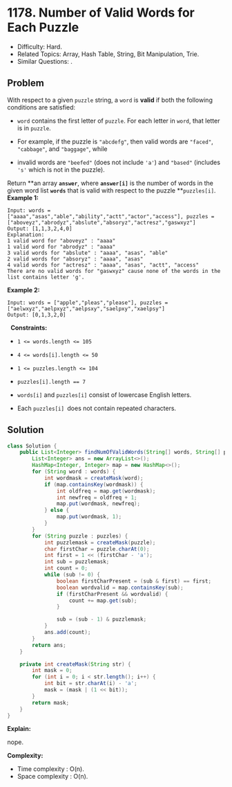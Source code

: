 # 1178. Number of Valid Words for Each Puzzle

- Difficulty: Hard.
- Related Topics: Array, Hash Table, String, Bit Manipulation, Trie.
- Similar Questions: .

## Problem

With respect to a given ```puzzle``` string, a ```word``` is **valid** if both the following conditions are satisfied:

	
- ```word``` contains the first letter of ```puzzle```.
	For each letter in ```word```, that letter is in ```puzzle```.
	
		
- For example, if the puzzle is ```"abcdefg"```, then valid words are ```"faced"```, ```"cabbage"```, and ```"baggage"```, while
		
- invalid words are ```"beefed"``` (does not include ```'a'```) and ```"based"``` (includes ```'s'``` which is not in the puzzle).
	
	

Return **an array **```answer```**, where **```answer[i]```** is the number of words in the given word list **```words```** that is valid with respect to the puzzle **```puzzles[i]```.
 
**Example 1:**

```
Input: words = ["aaaa","asas","able","ability","actt","actor","access"], puzzles = ["aboveyz","abrodyz","abslute","absoryz","actresz","gaswxyz"]
Output: [1,1,3,2,4,0]
Explanation: 
1 valid word for "aboveyz" : "aaaa" 
1 valid word for "abrodyz" : "aaaa"
3 valid words for "abslute" : "aaaa", "asas", "able"
2 valid words for "absoryz" : "aaaa", "asas"
4 valid words for "actresz" : "aaaa", "asas", "actt", "access"
There are no valid words for "gaswxyz" cause none of the words in the list contains letter 'g'.
```

**Example 2:**

```
Input: words = ["apple","pleas","please"], puzzles = ["aelwxyz","aelpxyz","aelpsxy","saelpxy","xaelpsy"]
Output: [0,1,3,2,0]
```

 
**Constraints:**


	
- ```1 <= words.length <= 105```
	
- ```4 <= words[i].length <= 50```
	
- ```1 <= puzzles.length <= 104```
	
- ```puzzles[i].length == 7```
	
- ```words[i]``` and ```puzzles[i]``` consist of lowercase English letters.
	
- Each ```puzzles[i] ```does not contain repeated characters.



## Solution

```java
class Solution {
    public List<Integer> findNumOfValidWords(String[] words, String[] puzzles) {
        List<Integer> ans = new ArrayList<>();
        HashMap<Integer, Integer> map = new HashMap<>();
        for (String word : words) {
            int wordmask = createMask(word);
            if (map.containsKey(wordmask)) {
                int oldfreq = map.get(wordmask);
                int newfreq = oldfreq + 1;
                map.put(wordmask, newfreq);
            } else {
                map.put(wordmask, 1);
            }
        }
        for (String puzzle : puzzles) {
            int puzzlemask = createMask(puzzle);
            char firstChar = puzzle.charAt(0);
            int first = 1 << (firstChar - 'a');
            int sub = puzzlemask;
            int count = 0;
            while (sub != 0) {
                boolean firstCharPresent = (sub & first) == first;
                boolean wordvalid = map.containsKey(sub);
                if (firstCharPresent && wordvalid) {
                    count += map.get(sub);
                }

                sub = (sub - 1) & puzzlemask;
            }
            ans.add(count);
        }
        return ans;
    }

    private int createMask(String str) {
        int mask = 0;
        for (int i = 0; i < str.length(); i++) {
            int bit = str.charAt(i) - 'a';
            mask = (mask | (1 << bit));
        }
        return mask;
    }
}
```

**Explain:**

nope.

**Complexity:**

* Time complexity : O(n).
* Space complexity : O(n).
